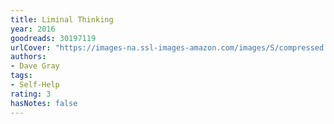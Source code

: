 ```yaml
---
title: Liminal Thinking
year: 2016
goodreads: 30197119
urlCover: "https://images-na.ssl-images-amazon.com/images/S/compressed.photo.goodreads.com/books/1470831027i/30197119.jpg"
authors:
- Dave Gray
tags:
- Self-Help
rating: 3
hasNotes: false
---
```


